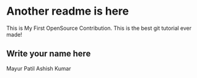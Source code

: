 # Another readme is here

This is My First OpenSource Contribution.
This is the best git tutorial ever made!

## Write your name here

Mayur Patil
Ashish Kumar
